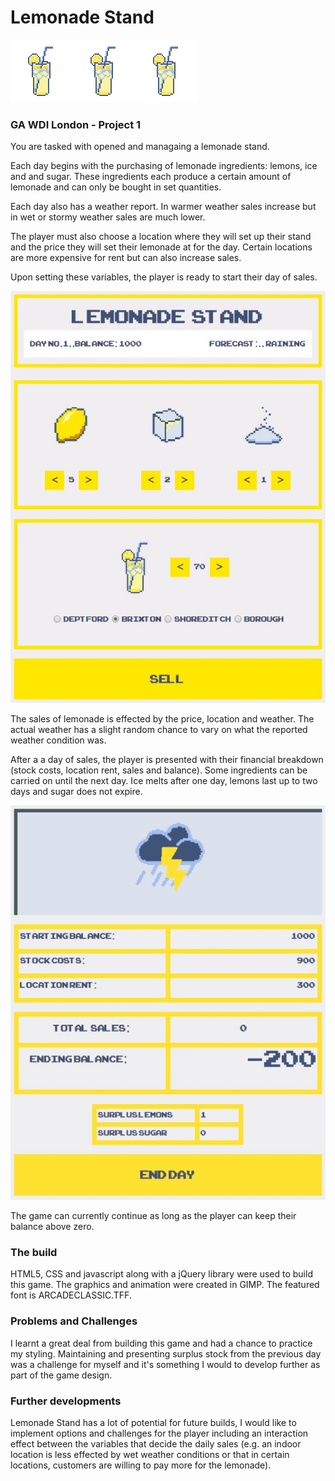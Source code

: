 # Lemonade Stand
![alt text][logo]![alt text][logo]![alt text][logo]
### GA WDI London - Project 1

You are tasked with opened and managaing a lemonade stand.

Each day begins with the purchasing of lemonade ingredients: lemons, ice and and sugar. These ingredients each produce a certain amount of lemonade and can only be bought in set quantities.

Each day also has a weather report. In warmer weather sales increase but in wet or stormy weather sales are much lower.

The player must also choose a location where they will set up their stand and the price they will set their lemonade at for the day. Certain locations are more expensive for rent but can also increase sales.

Upon setting these variables, the player is ready to start their day of sales.


![alt text](https://github.com/martyjg/lemonade-stand/blob/master/Screen-Shot-Lemonade-1.jpg "Screen 1 for Lemonade Stand")


The sales of lemonade is effected by the price, location and weather. The actual weather has a slight random chance to vary on what the reported weather condition was.

After a a day of sales, the player is presented with their financial breakdown (stock costs, location rent, sales and balance). Some ingredients can be carried on until the next day. Ice melts after one day, lemons last up to two days and sugar does not expire.


![alt text](https://github.com/martyjg/lemonade-stand/blob/master/Screen-Shot-Lemonade-2.jpg "Screen 2 for Lemonade Stand")


The game can currently continue as long as the player can keep their balance above zero.


### The build

HTML5, CSS and javascript along with a jQuery library were used to build this game.
The graphics and animation were created in GIMP.
The featured font is ARCADECLASSIC.TFF.

### Problems and Challenges

I learnt a great deal from building this game and had a chance to practice my styling. Maintaining and presenting surplus stock from the previous day was a challenge for myself and it's something I would to develop further as part of the game design.


### Further developments

Lemonade Stand has a lot of potential for future builds, I would like to implement options and challenges for the player including an interaction effect between the variables that decide the daily sales (e.g. an indoor location is less effected by wet weather conditions or that in certain locations, customers are willing to pay more for the lemonade).

[logo]: https://github.com/martyjg/lemonade-stand/blob/master/lemonade.png "Lemonade graphic"
